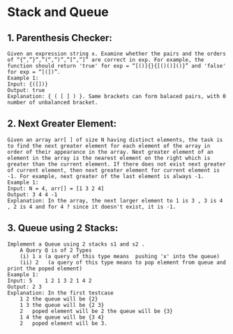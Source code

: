 # Stack and Queue

## 1. Parenthesis Checker:
    Given an expression string x. Examine whether the pairs and the orders of “{“,”}”,”(“,”)”,”[“,”]” are correct in exp. For example, the function should return 'true' for exp = “[()]{}{[()()]()}” and 'false' for exp = “[(])”.
    Example 1:
    Input: {([])}
    Output: true
    Explanation: { ( [ ] ) }. Same brackets can form balaced pairs, with 0 number of unbalanced bracket.

## 2. Next Greater Element:
    Given an array arr[ ] of size N having distinct elements, the task is to find the next greater element for each element of the array in order of their appearance in the array. Next greater element of an element in the array is the nearest element on the right which is greater than the current element. If there does not exist next greater of current element, then next greater element for current element is -1. For example, next greater of the last element is always -1.
    Example 1:
    Input: N = 4, arr[] = [1 3 2 4]
    Output: 3 4 4 -1
    Explanation: In the array, the next larger element to 1 is 3 , 3 is 4 , 2 is 4 and for 4 ? since it doesn't exist, it is -1.

## 3. Queue using 2 Stacks:
    Implement a Queue using 2 stacks s1 and s2 .
        A Query Q is of 2 Types
        (i) 1 x (a query of this type means  pushing 'x' into the queue)
        (ii) 2   (a query of this type means to pop element from queue and print the poped element)
    Example 1:
    Input: 5    1 2 1 3 2 1 4 2
    Output: 2 3
    Explanation: In the first testcase 
        1 2 the queue will be {2}
        1 3 the queue will be {2 3}
        2   poped element will be 2 the queue will be {3}
        1 4 the queue will be {3 4}
        2   poped element will be 3.
